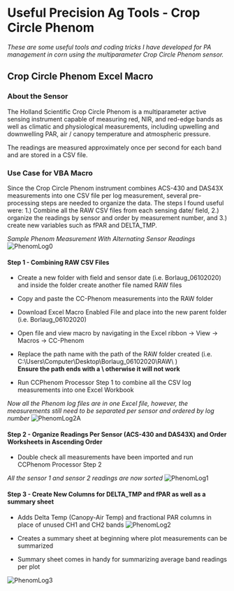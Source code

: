 # Useful Precision Ag Tools - Crop Circle Phenom
*These are some useful tools and coding tricks I have developed for PA management in corn using the multiparameter Crop Circle Phenom sensor.* 

## Crop Circle Phenom Excel Macro
### About the Sensor
The Holland Scientific Crop Circle Phenom is a multiparameter active sensing instrument capable of measuring red, NIR, and red-edge bands as well as climatic and physiological measurements, including upwelling and downwelling PAR, air / canopy temperature and atmospheric pressure.

The readings are measured approximately once per second for each band and are stored in a CSV file. 

### Use Case for VBA Macro
Since the Crop Circle Phenom instrument combines ACS-430 and DAS43X measurements into one CSV file per log measurement, several pre-processing steps are needed to organize the data. The steps I found useful were: 1.) Combine all the RAW CSV files from each sensing date/ field, 2.) organize the readings by sensor and order by measurement number, and 3.) create new variables such as fPAR and DELTA_TMP.

_Sample Phenom Measurement With Alternating Sensor Readings_
![PhenomLog0](https://user-images.githubusercontent.com/80427122/110829379-abc02d80-825d-11eb-9d12-517efd8796d6.png)


#### Step 1 - Combining RAW CSV Files
* Create a new folder with field and sensor date (i.e. Borlaug_06102020) and inside the folder create another file named RAW files
* Copy and paste the CC-Phenom measurements into the RAW folder

* Download Excel Macro Enabled File and place into the new parent folder (i.e. Borlaug_06102020)

* Open file and view macro by navigating in the Excel ribbon -> View -> Macros -> CC-Phenom
* Replace the path name with the path of the RAW folder created (i.e. C:\Users\Computer\Desktop\Borlaug_06102020\RAW\ ) <br/>
**Ensure the path ends with a \ otherwise it will not work**

* Run CCPhenom Processor Step 1 to combine all the CSV log measurements into one Excel Workbook

_Now all the Phenom log files are in one Excel file, however, the measurements still need to be separated per sensor and ordered by log number_
![PhenomLog2A](https://user-images.githubusercontent.com/80427122/110880129-bdc4bf00-82a3-11eb-972f-7373ca268e1e.png)

#### Step 2 - Organize Readings Per Sensor (ACS-430 and DAS43X) and Order Worksheets in Ascending Order
* Double check all measurements have been imported and run CCPhenom Processor Step 2 

_All the sensor 1 and sensor 2 readings are now sorted_
![PhenomLog1](https://user-images.githubusercontent.com/80427122/110877761-894f0400-829f-11eb-8951-84569797e611.png)

#### Step 3 - Create New Columns for DELTA_TMP and fPAR as well as a summary sheet
* Adds Delta Temp (Canopy-Air Temp) and fractional PAR columns in place of unused CH1 and CH2 bands
![PhenomLog2](https://user-images.githubusercontent.com/80427122/110880303-0d0aef80-82a4-11eb-98a5-c8457eb23a06.png)


* Creates a summary sheet at beginning where plot measurements can be summarized
* Summary sheet comes in handy for summarizing average band readings per plot

![PhenomLog3](https://user-images.githubusercontent.com/80427122/110880251-f2d11180-82a3-11eb-86b2-a9e0cd58468b.png)

